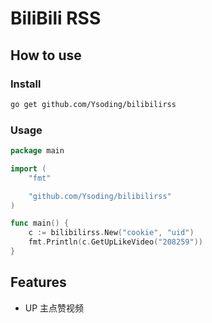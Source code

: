 # BiliBili RSS 

## How to use 

### Install

```sh
go get github.com/Ysoding/bilibilirss
```

### Usage
```go
package main

import (
	"fmt"

	"github.com/Ysoding/bilibilirss"
)

func main() {
	c := bilibilirss.New("cookie", "uid")
	fmt.Println(c.GetUpLikeVideo("208259"))
}

```

## Features
- UP 主点赞视频

